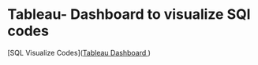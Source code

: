 # Tableau- Dashboard to visualize SQl codes

[SQL Visualize Codes](<a href="https://public.tableau.com/views/SQLProj_/Dashboard1?:language=en-US&publish=yes&:display_count=n&:origin=viz_share_link" target="_blank">Tableau Dashboard </a>)
